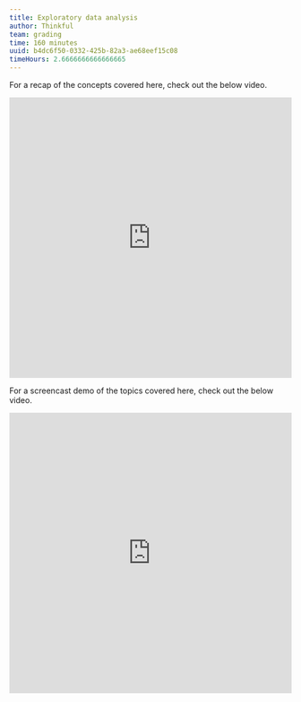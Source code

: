 ```yaml
---
title: Exploratory data analysis
author: Thinkful
team: grading
time: 160 minutes
uuid: b4dc6f50-0332-425b-82a3-ae68eef15c08
timeHours: 2.6666666666666665
---
```


<jupyter notebook-name="model_prep_exploratory_data_analysis" course-code="DSBC"></jupyter>

For a recap of the concepts covered here, check out the below video.


<iframe id="kaltura_player_1604700314" src="https://cdnapisec.kaltura.com/p/2315191/sp/231519100/embedIframeJs/uiconf_id/45331192/partner_id/2315191?iframeembed=true&playerId=kaltura_player_1604700314&entry_id=1_vu6q8j97" width="100%" height="500" allowfullscreen webkitallowfullscreen mozAllowFullScreen allow="autoplay *; fullscreen *; encrypted-media *" frameborder="0"></iframe>

For a screencast demo of the topics covered here, check out the below video.

<iframe id="kaltura_player_1604706017" src="https://cdnapisec.kaltura.com/p/2315191/sp/231519100/embedIframeJs/uiconf_id/45331192/partner_id/2315191?iframeembed=true&playerId=kaltura_player_1604706017&entry_id=1_qnbykood" width="100%" height="500" allowfullscreen webkitallowfullscreen mozAllowFullScreen allow="autoplay *; fullscreen *; encrypted-media *" frameborder="0"></iframe>